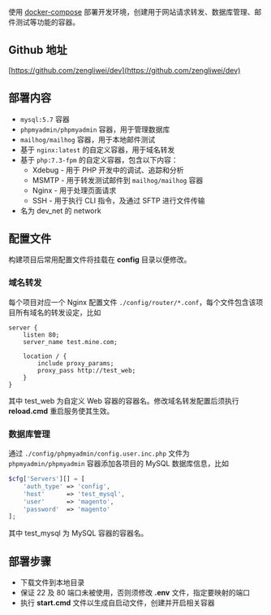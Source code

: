 使用 [docker-compose](https://docs.docker.com/compose/) 部署开发环境，创建用于网站请求转发、数据库管理、邮件测试等功能的容器。


## Github 地址

[https://github.com/zengliwei/dev](https://github.com/zengliwei/dev)


## 部署内容

- `mysql:5.7` 容器
- `phpmyadmin/phpmyadmin` 容器，用于管理数据库
- `mailhog/mailhog` 容器，用于本地邮件测试
- 基于 `nginx:latest` 的自定义容器，用于域名转发
- 基于 `php:7.3-fpm` 的自定义容器，包含以下内容：
    - Xdebug - 用于 PHP 开发中的调试、追踪和分析
    - MSMTP - 用于转发测试邮件到 `mailhog/mailhog` 容器
    - Nginx - 用于处理页面请求
    - SSH - 用于执行 CLI 指令，及通过 SFTP 进行文件传输 
- 名为 dev_net 的 network


## 配置文件

构建项目后常用配置文件将挂载在 **config** 目录以便修改。


### 域名转发

每个项目对应一个 Nginx 配置文件 `./config/router/*.conf`，每个文件包含该项目所有域名的转发设定，比如

```
server {
    listen 80;
    server_name test.mine.com;

    location / {
        include proxy_params;
        proxy_pass http://test_web;
    }
}
```

其中 test_web 为自定义 Web 容器的容器名。修改域名转发配置后须执行 **reload.cmd** 重启服务使其生效。


### 数据库管理

通过 `./config/phpmyadmin/config.user.inc.php` 文件为 `phpmyadmin/phpmyadmin` 容器添加各项目的 MySQL 数据库信息，比如

```php
$cfg['Servers'][] = [
    'auth_type' => 'config',
    'host'      => 'test_mysql',
    'user'      => 'magento',
    'password'  => 'magento'
];
```

其中 test_mysql 为 MySQL 容器的容器名。


## 部署步骤

- 下载文件到本地目录
- 保证 22 及 80 端口未被使用，否则须修改 **.env** 文件，指定要映射的端口
- 执行 **start.cmd** 文件以生成自启动文件，创建并开启相关容器

